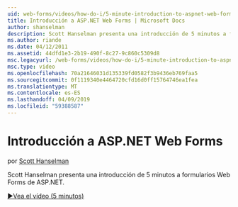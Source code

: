 ```yaml
---
uid: web-forms/videos/how-do-i/5-minute-introduction-to-aspnet-web-forms
title: Introducción a ASP.NET Web Forms | Microsoft Docs
author: shanselman
description: Scott Hanselman presenta una introducción de 5 minutos a formularios Web Forms de ASP.NET.
ms.author: riande
ms.date: 04/12/2011
ms.assetid: 44dfd1e3-2b19-490f-8c27-9c860c5309d8
msc.legacyurl: /web-forms/videos/how-do-i/5-minute-introduction-to-aspnet-web-forms
msc.type: video
ms.openlocfilehash: 70a21646031d135339fd0582f3b9436eb769faa5
ms.sourcegitcommit: 0f1119340e4464720cfd16d0ff15764746ea1fea
ms.translationtype: MT
ms.contentlocale: es-ES
ms.lasthandoff: 04/09/2019
ms.locfileid: "59388587"
---
```

# <a name="intro-to-aspnet-web-forms"></a>Introducción a ASP.NET Web Forms

por [Scott Hanselman](https://github.com/shanselman)

Scott Hanselman presenta una introducción de 5 minutos a formularios Web Forms de ASP.NET.

[&#9654;Vea el vídeo (5 minutos)](https://channel9.msdn.com/Blogs/ASP-NET-Site-Videos/5-minute-introduction-to-aspnet-web-forms)
